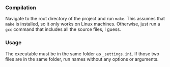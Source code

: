 ### Compilation

Navigate to the root directory of the project and run `make`. This assumes that `make` is installed, so it only works on Linux machines. Otherwise, just run a `gcc` command that includes all the source files, I guess.

### Usage

The executable must be in the same folder as `_settings.ini`. If those two files are in the same folder, run names without any options or arguments.
